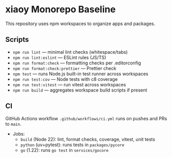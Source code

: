 # xiaoy Monorepo Baseline

This repository uses npm workspaces to organize apps and packages.

## Scripts

- `npm run lint` — minimal lint checks (whitespace/tabs)
- `npm run lint:eslint` — ESLint rules (JS/TS)
- `npm run format:check` — formatting checks per .editorconfig
- `npm run format:check:prettier` — Prettier check
- `npm test` — runs Node.js built-in test runner across workspaces
- `npm run test:cov` — Node tests with c8 coverage
- `npm run test:vitest` — run vitest across workspaces
- `npm run build` — aggregates workspace build scripts if present

## CI

GitHub Actions workflow `.github/workflows/ci.yml` runs on pushes and PRs to `main`.
- Jobs:
  - `build` (Node 22): lint, format checks, coverage, vitest, unit tests
  - `python` (uv+pytest): runs tests in `packages/pycore`
  - `go` (1.22): runs `go test` in `services/gocore`
